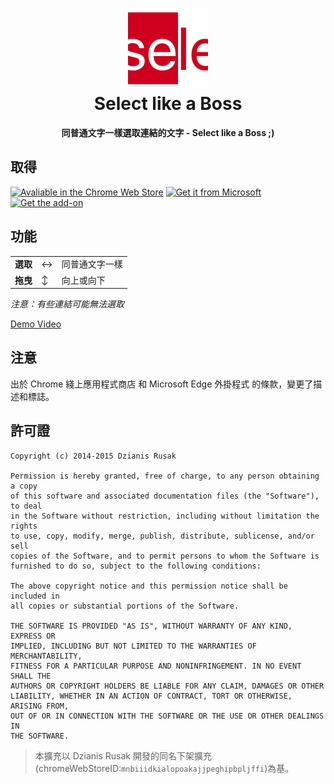 <h1 align="center"><img src="icons/icon128.png" height="128"><br>Select like a Boss</span></h1>

<p align="center"><strong>同普通文字一樣選取連結的文字 - Select like a Boss ;)</strong></p>

## 取得

[![Avaliable in the Chrome Web Store](https://storage.googleapis.com/chrome-gcs-uploader.appspot.com/image/WlD8wC6g8khYWPJUsQceQkhXSlv1/UV4C4ybeBTsZt43U4xis.png)](https://chrome.google.com/webstore/detail/mbnnmpmcijodolgeejegcijdamonganh)
[<img src='https://developer.microsoft.com/en-us/microsoft-store/badges/images/English_get-it-from-MS.png' alt='Get it from Microsoft' style='height: 58px;'/>](https://microsoftedge.microsoft.com/addons/detail/gapbnbmenclgbgngpidomkamcmgmpopm)
[<img src='https://ffp4g1ylyit3jdyti1hqcvtb-wpengine.netdna-ssl.com/addons/files/2015/11/get-the-addon.png' alt='Get the add-on' style='height: 59px;'/>](https://addons.mozilla.org/firefox/addon/select-like-a-boss/)

## 功能

<table>
    <tr>
        <td><b>選取</b></td>
        <td>↔</td>
        <td>同普通文字一樣</td>
    </tr>
    <tr>
        <td><b>拖曳</b></td>
        <td>↕</td>
        <td>向上或向下</td>
    </tr>
</table>

*注意：有些連結可能無法選取*

[Demo Video](https://www.youtube.com/watch?v=yuIxgUed_UA)

## 注意
出於 Chrome 綫上應用程式商店 和 Microsoft Edge 外掛程式 的條款，變更了描述和標誌。

## 許可證
```
Copyright (c) 2014-2015 Dzianis Rusak

Permission is hereby granted, free of charge, to any person obtaining a copy
of this software and associated documentation files (the "Software"), to deal
in the Software without restriction, including without limitation the rights
to use, copy, modify, merge, publish, distribute, sublicense, and/or sell
copies of the Software, and to permit persons to whom the Software is
furnished to do so, subject to the following conditions:

The above copyright notice and this permission notice shall be included in
all copies or substantial portions of the Software.

THE SOFTWARE IS PROVIDED "AS IS", WITHOUT WARRANTY OF ANY KIND, EXPRESS OR
IMPLIED, INCLUDING BUT NOT LIMITED TO THE WARRANTIES OF MERCHANTABILITY,
FITNESS FOR A PARTICULAR PURPOSE AND NONINFRINGEMENT. IN NO EVENT SHALL THE
AUTHORS OR COPYRIGHT HOLDERS BE LIABLE FOR ANY CLAIM, DAMAGES OR OTHER
LIABILITY, WHETHER IN AN ACTION OF CONTRACT, TORT OR OTHERWISE, ARISING FROM,
OUT OF OR IN CONNECTION WITH THE SOFTWARE OR THE USE OR OTHER DEALINGS IN
THE SOFTWARE.
```
> 本擴充以 Dzianis Rusak 開發的同名下架擴充(chromeWebStoreID:```mnbiiidkialopoakajjpeghipbpljffi```)為基。